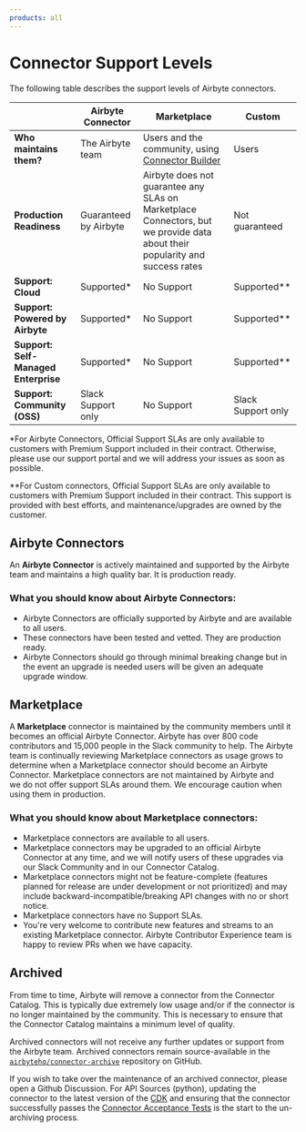 ```yaml
---
products: all
---
```


# Connector Support Levels

The following table describes the support levels of Airbyte connectors.

|                                      | Airbyte Connector     | Marketplace                                                                                                                      | Custom             |
| ------------------------------------ | --------------------- | -------------------------------------------------------------------------------------------------------------------------------- | ------------------ |
| **Who maintains them?**              | The Airbyte team      | Users and the community, using [Connector Builder](https://docs.airbyte.com/connector-development/connector-builder-ui/overview) | Users              |
| **Production Readiness**             | Guaranteed by Airbyte | Airbyte does not guarantee any SLAs on Marketplace Connectors, but we provide data about their popularity and success rates      | Not guaranteed     |
| **Support: Cloud**                   | Supported\*           | No Support                                                                                                                       | Supported\*\*      |
| **Support: Powered by Airbyte**      | Supported\*           | No Support                                                                                                                       | Supported\*\*      |
| **Support: Self-Managed Enterprise** | Supported\*           | No Support                                                                                                                       | Supported\*\*      |
| **Support: Community (OSS)**         | Slack Support only    | No Support                                                                                                                       | Slack Support only |

\*For Airbyte Connectors, Official Support SLAs are only available to customers with Premium
Support included in their contract. Otherwise, please use our support portal and we will address
your issues as soon as possible.

\*\*For Custom connectors, Official Support SLAs are only available to customers with Premium
Support included in their contract. This support is provided with best efforts, and
maintenance/upgrades are owned by the customer.

## Airbyte Connectors

An **Airbyte Connector** is actively maintained and supported by the Airbyte team and maintains a
high quality bar. It is production ready.

### What you should know about Airbyte Connectors:

- Airbyte Connectors are officially supported by Airbyte and are available to all users.
- These connectors have been tested and vetted. They are production ready.
- Airbyte Connectors should go through minimal breaking change but in the event an upgrade is
  needed users will be given an adequate upgrade window.

## Marketplace

A **Marketplace** connector is maintained by the community members until it becomes an official Airbyte Connector. Airbyte
has over 800 code contributors and 15,000 people in the Slack community to help. The Airbyte team is
continually reviewing Marketplace connectors as usage grows to determine when a Marketplace connector should become an Airbyte Connector. Marketplace connectors are not maintained
by Airbyte and we do not offer support SLAs around them. We encourage caution when using them in
production.

### What you should know about Marketplace connectors:

- Marketplace connectors are available to all users.
- Marketplace connectors may be upgraded to an official Airbyte Connector at any time, and we will notify users of these
  upgrades via our Slack Community and in our Connector Catalog.
- Marketplace connectors might not be feature-complete (features planned for release are under
  development or not prioritized) and may include backward-incompatible/breaking API changes with no
  or short notice.
- Marketplace connectors have no Support SLAs.
- You're very welcome to contribute new features and streams to an existing Marketplace connector. Airbyte Contributor Experience team is happy to review PRs when we have capacity.

## Archived

From time to time, Airbyte will remove a connector from the Connector Catalog. This is typically due
extremely low usage and/or if the connector is no longer maintained by the community. This is
necessary to ensure that the Connector Catalog maintains a minimum level of quality.

Archived connectors will not receive any further updates or support from the Airbyte team. Archived
connectors remain source-available in the
[`airbytehq/connector-archive`](https://github.com/airbytehq/connector-archive) repository on
GitHub.

If you wish to take over the maintenance of an archived connector, please open a Github Discussion.
For API Sources (python), updating the connector to the latest version of the
[CDK](/platform/connector-development/cdk-python/) and ensuring that the connector successfully passes the
[Connector Acceptance Tests](/platform/connector-development/testing-connectors/connector-acceptance-tests-reference)
is the start to the un-archiving process.
